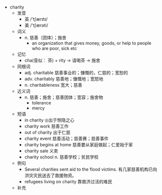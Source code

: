 - charity
  - 发音
    - 英 /'tʃærɪtɪ/
    - 美 /'tʃærəti/
  - 词义
    - n. 慈善（团体）；施舍
      - an organization that gives money, goods, or help to people who are poor, sick etc
  - 记忆
    - cha(音似： 茶) + rity → 请喝茶 → 施舍
  - 同根词
    - adj. charitable 慈善事业的；慷慨的，仁慈的；宽恕的
    - adv. charitably 慈善地；慷慨地；宽怒地
    - n. charitableness 宽大；慈善
  - 近义词
    - n. 慈善；施舍；慈善团体；宽容；施舍物
      - tolerance
      - mercy
  - 短语
    - in charity ◎出于恻隐之心
    - charity work 慈善工作
    - out of charity 出于仁慈
    - charity event 慈善活动；慈善赛；慈善事件
    - charity begins at home 慈善要从家庭做起；仁爱始于家
    - charity sale 义卖
    - charity school n. 慈善学校；贫民学校
  - 例句
    - Several charities sent aid to the flood victims. 有几家慈善机构已向洪灾灾民送去了救援物资。
    - refugees living on charity 靠救济过活的难民
  - 补充